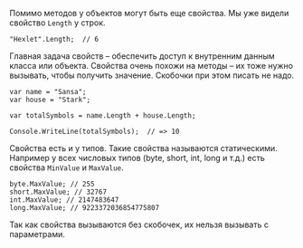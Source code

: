 
Помимо методов у объектов могут быть еще свойства. Мы уже видели свойство `Length` у строк.

```
"Hexlet".Length;  // 6
```

Главная задача свойств – обеспечить доступ к внутренним данным класса или объекта. Свойства очень похожи на методы – их тоже нужно вызывать, чтобы получить значение. Скобочки при этом писать не надо.

```
var name = "Sansa";
var house = "Stark";

var totalSymbols = name.Length + house.Length;

Console.WriteLine(totalSymbols);  // => 10
```

Свойства есть и у типов. Такие свойства называются статическими. Например у всех числовых типов (byte, short, int, long и т.д.) есть свойства `MinValue` и `MaxValue`.

```
byte.MaxValue; // 255
short.MaxValue; // 32767
int.MaxValue; // 2147483647
long.MaxValue; // 9223372036854775807
```

Так как свойства вызываются без скобочек, их нельзя вызывать с параметрами.
